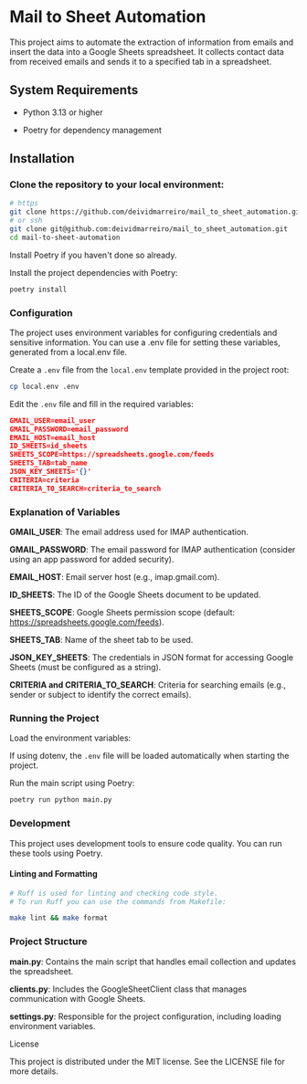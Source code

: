 # Mail to Sheet Automation

This project aims to automate the extraction of information from emails and insert the data into a Google Sheets spreadsheet. It collects contact data from received emails and sends it to a specified tab in a spreadsheet.

## System Requirements

- Python 3.13 or higher

- Poetry for dependency management

## Installation

### Clone the repository to your local environment:

```sh
# https
git clone https://github.com/deividmarreiro/mail_to_sheet_automation.git
# or ssh
git clone git@github.com:deividmarreiro/mail_to_sheet_automation.git
cd mail-to-sheet-automation
```

Install Poetry if you haven't done so already.

Install the project dependencies with Poetry:

```sh
poetry install
```

### Configuration

The project uses environment variables for configuring credentials and sensitive information. You can use a .env file for setting these variables, generated from a local.env file.

Create a `.env` file from the `local.env` template provided in the project root:

```sh
cp local.env .env
```

Edit the `.env` file and fill in the required variables:

```json
GMAIL_USER=email_user
GMAIL_PASSWORD=email_password
EMAIL_HOST=email_host
ID_SHEETS=id_sheets
SHEETS_SCOPE=https://spreadsheets.google.com/feeds
SHEETS_TAB=tab_name
JSON_KEY_SHEETS='{}'
CRITERIA=criteria
CRITERIA_TO_SEARCH=criteria_to_search
```

### Explanation of Variables

**GMAIL_USER**: The email address used for IMAP authentication.

**GMAIL_PASSWORD**: The email password for IMAP authentication (consider using an app password for added security).

**EMAIL_HOST**: Email server host (e.g., imap.gmail.com).

**ID_SHEETS**: The ID of the Google Sheets document to be updated.

**SHEETS_SCOPE**: Google Sheets permission scope (default: https://spreadsheets.google.com/feeds).

**SHEETS_TAB**: Name of the sheet tab to be used.

**JSON_KEY_SHEETS**: The credentials in JSON format for accessing Google Sheets (must be configured as a string).

**CRITERIA and CRITERIA_TO_SEARCH**: Criteria for searching emails (e.g., sender or subject to identify the correct emails).

### Running the Project

Load the environment variables:

If using dotenv, the `.env` file will be loaded automatically when starting the project.

Run the main script using Poetry:

```sh
poetry run python main.py
```

### Development

This project uses development tools to ensure code quality. You can run these tools using Poetry.

#### Linting and Formatting

```sh
# Ruff is used for linting and checking code style.
# To run Ruff you can use the commands from Makefile:

make lint && make format

```

### Project Structure

**main.py**: Contains the main script that handles email collection and updates the spreadsheet.

**clients.py**: Includes the GoogleSheetClient class that manages communication with Google Sheets.

**settings.py**: Responsible for the project configuration, including loading environment variables.

License

This project is distributed under the MIT license. See the LICENSE file for more details.


